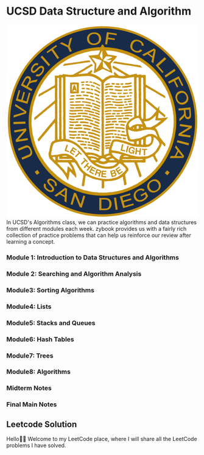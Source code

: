 # UCSD Data Structure and Algorithm
![Class](./UCSD.png)
In UCSD's Algorithms class, we can practice algorithms and data structures from different modules each week. zybook provides us with a fairly rich collection of practice problems that can help us reinforce our review after learning a concept.

### Module 1: Introduction to Data Structures and Algorithms

### Module 2: Searching and Algorithm Analysis

### Module3: Sorting Algorithms

### Module4: Lists

### Module5: Stacks and Queues

### Module6: Hash Tables

### Module7: Trees

### Module8: Algorithms

### Midterm Notes

### Final Main Notes



##  Leetcode Solution 
Hello👋🏻 Welcome to my LeetCode place, where I will share all the LeetCode problems I have solved.


